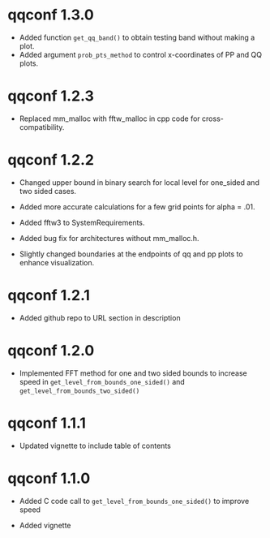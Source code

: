 # qqconf 1.3.0
* Added function `get_qq_band()` to obtain testing band without making a plot.
* Added argument `prob_pts_method` to control x-coordinates of PP and QQ plots.

# qqconf 1.2.3

* Replaced mm_malloc with fftw_malloc in cpp code for cross-compatibility.

# qqconf 1.2.2

* Changed upper bound in binary search for local level for one_sided and two sided cases.

* Added more accurate calculations for a few grid points for alpha = .01.

* Added fftw3 to SystemRequirements.

* Added bug fix for architectures without mm_malloc.h.

* Slightly changed boundaries at the endpoints of qq and pp plots to enhance visualization.

# qqconf 1.2.1

* Added github repo to URL section in description

# qqconf 1.2.0

* Implemented FFT method for one and two sided bounds to increase speed in `get_level_from_bounds_one_sided()` and `get_level_from_bounds_two_sided()`

# qqconf 1.1.1

* Updated vignette to include table of contents

# qqconf 1.1.0

* Added C code call to `get_level_from_bounds_one_sided()` to improve speed

* Added vignette
